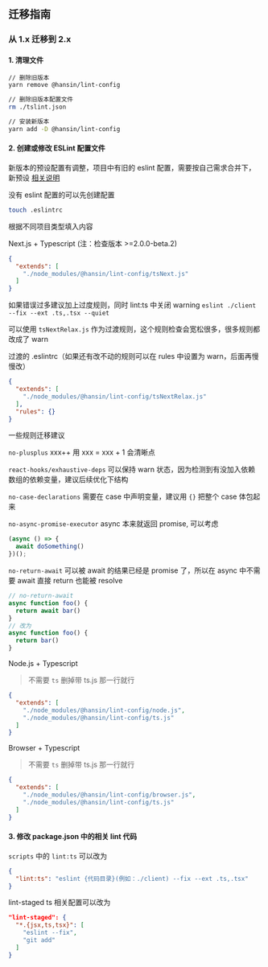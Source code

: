 ## 迁移指南

### 从 1.x 迁移到 2.x

#### 1. 清理文件

```bash
// 删除旧版本
yarn remove @hansin/lint-config

// 删除旧版本配置文件
rm ./tslint.json

// 安装新版本
yarn add -D @hansin/lint-config
```

#### 2. 创建或修改 ESLint 配置文件

新版本的预设配置有调整，项目中有旧的 eslint 配置，需要按自己需求合并下，新预设 [相关说明](./README.md)

没有 eslint 配置的可以先创建配置

```bash
touch .eslintrc
```

根据不同项目类型填入内容

Next.js + Typescript (注：检查版本 >=2.0.0-beta.2)

```json
{
  "extends": [
    "./node_modules/@hansin/lint-config/tsNext.js"
  ]
}
```

如果错误过多建议加上过度规则，同时 lint:ts 中关闭 warning `eslint ./client --fix --ext .ts,.tsx --quiet`

可以使用 `tsNextRelax.js` 作为过渡规则，这个规则检查会宽松很多，很多规则都改成了 warn

过渡的 .eslintrc（如果还有改不动的规则可以在 rules 中设置为 warn，后面再慢慢改）

```json
{
  "extends": [
    "./node_modules/@hansin/lint-config/tsNextRelax.js"
  ],
  "rules": {}
}
```

一些规则迁移建议

`no-plusplus` xxx++ 用 xxx = xxx + 1 会清晰点

`react-hooks/exhaustive-deps` 可以保持 warn 状态，因为检测到有没加入依赖数组的依赖变量，建议后续优化下结构

`no-case-declarations` 需要在 case 中声明变量，建议用 `{}` 把整个 case 体包起来

`no-async-promise-executor` async 本来就返回 promise, 可以考虑

```javascript
(async () => {
  await doSomething()
})();
```

`no-return-await` 可以被 await 的结果已经是 promise 了，所以在 async 中不需要 await 直接 return 也能被 resolve
```javascript
// no-return-await
async function foo() {
  return await bar()
}
// 改为
async function foo() {
  return bar()
}
```

Node.js + Typescript
> 不需要 `ts` 删掉带 ts.js 那一行就行

```json
{
  "extends": [
    "./node_modules/@hansin/lint-config/node.js",
    "./node_modules/@hansin/lint-config/ts.js"
  ]
}
```

Browser + Typescript
> 不需要 `ts` 删掉带 ts.js 那一行就行

```json
{
  "extends": [
    "./node_modules/@hansin/lint-config/browser.js",
    "./node_modules/@hansin/lint-config/ts.js"
  ]
}
```

#### 3. 修改 package.json 中的相关 lint 代码

`scripts` 中的 `lint:ts` 可以改为

```json
{
  "lint:ts": "eslint {代码目录}(例如：./client) --fix --ext .ts,.tsx"
}
```

lint-staged ts 相关配置可以改为

```json
"lint-staged": {
  "*.{jsx,ts,tsx}": [
    "eslint --fix",
    "git add"
  ]
}
```
